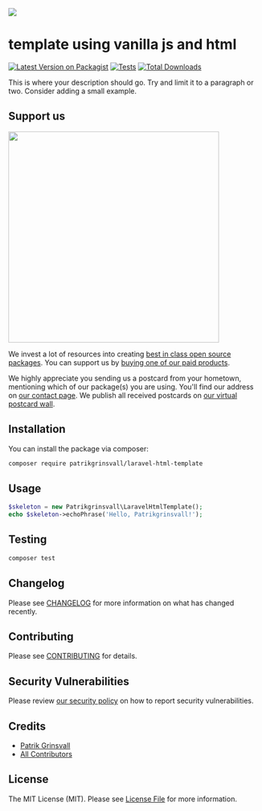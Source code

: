 
[<img src="https://github-ads.s3.eu-central-1.amazonaws.com/support-ukraine.svg?t=1" />](https://supportukrainenow.org)

# template using vanilla js and html

[![Latest Version on Packagist](https://img.shields.io/packagist/v/patrikgrinsvall/laravel-html-template.svg?style=flat-square)](https://packagist.org/packages/patrikgrinsvall/laravel-html-template)
[![Tests](https://github.com/patrikgrinsvall/laravel-html-template/actions/workflows/run-tests.yml/badge.svg?branch=main)](https://github.com/patrikgrinsvall/laravel-html-template/actions/workflows/run-tests.yml)
[![Total Downloads](https://img.shields.io/packagist/dt/patrikgrinsvall/laravel-html-template.svg?style=flat-square)](https://packagist.org/packages/patrikgrinsvall/laravel-html-template)

This is where your description should go. Try and limit it to a paragraph or two. Consider adding a small example.

## Support us

[<img src="https://github-ads.s3.eu-central-1.amazonaws.com/laravel-html-template.jpg?t=1" width="419px" />](https://spatie.be/github-ad-click/laravel-html-template)

We invest a lot of resources into creating [best in class open source packages](https://spatie.be/open-source). You can support us by [buying one of our paid products](https://spatie.be/open-source/support-us).

We highly appreciate you sending us a postcard from your hometown, mentioning which of our package(s) you are using. You'll find our address on [our contact page](https://spatie.be/about-us). We publish all received postcards on [our virtual postcard wall](https://spatie.be/open-source/postcards).

## Installation

You can install the package via composer:

```bash
composer require patrikgrinsvall/laravel-html-template
```

## Usage

```php
$skeleton = new Patrikgrinsvall\LaravelHtmlTemplate();
echo $skeleton->echoPhrase('Hello, Patrikgrinsvall!');
```

## Testing

```bash
composer test
```

## Changelog

Please see [CHANGELOG](CHANGELOG.md) for more information on what has changed recently.

## Contributing

Please see [CONTRIBUTING](https://github.com/spatie/.github/blob/main/CONTRIBUTING.md) for details.

## Security Vulnerabilities

Please review [our security policy](../../security/policy) on how to report security vulnerabilities.

## Credits

- [Patrik Grinsvall](https://github.com/Patrikgrinsvall)
- [All Contributors](../../contributors)

## License

The MIT License (MIT). Please see [License File](LICENSE.md) for more information.
